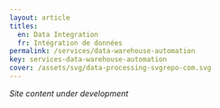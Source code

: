 ```yaml
---
layout: article
titles:
  en: Data Integration
  fr: Intégration de données
permalink: /services/data-warehouse-automation
key: services-data-warehouse-automation
cover: /assets/svg/data-processing-svgrepo-com.svg
---
```

_Site content under development_
